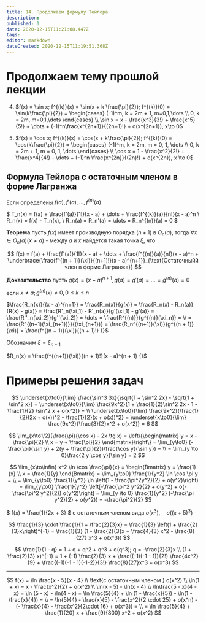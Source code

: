 ```yaml
---
title: 14. Продолжаем формулу Тейлора
description: 
published: 1
date: 2020-12-15T11:21:08.447Z
tags: 
editor: markdown
dateCreated: 2020-12-15T11:19:51.368Z
---
```


# Продолжаем тему прошлой лекции

4. $f(x) = \sin x; f^{(k)}(x) = \sin(x + k \frac{\pi}{2}); f^{(k)}(0) = \sin(k\frac{\pi}{2}) = \begin{cases}
    (-1)^m, k = 2m + 1, m=0,1,\dots \\
    0, k = 2m, m=0,1,\dots
\end{cases} \\
\sin x = x - \frac{x^3}{3!} + \frac{x^5}{5!} + \dots + (-1)^n\frac{x^{2n+1}}{(2n+1)!} + o(x^{2n+1}), x\to 0$

5. $f(x) = \cos x; f^{(k)}(x) = \cos(x + k\frac{\pi}{2}); f^{(k)}(0) = \cos(k\frac{\pi}{2}) = \begin{cases}
    (-1)^m, k = 2m, m = 0, 1, \dots \\
    0, k = 2m + 1, m = 0, 1, \dots
\end{cases} \\
\cos x = 1 - \frac{x^2}{2!} + \frac{x^4}{4!} - \dots + (-1)^n \frac{x^{2n}}{(2n)!} + o(x^{2n}), x \to 0$

## Формула Тейлора с остаточным членом в форме Лагранжа

Если определены $f(a), f'(a), \dots, f^{(n)}(a)$

$
T_n(x) = f(a) + \frac{f'(a)}{1!}(x - a) + \dots + \frac{f^{(k)}(a)}{n!}(x - a)^n \\
R_n(x) = f(x) - T_n(x), \\
R_n(a) = R_n'(a) = \dots = R_n^{(n)}(a) = 0
$

**Теорема** пусть $f(x)$ имеет производную порядка $(n + 1)$ в $O_n(a)$, тогда $\forall x \in O_n(a) (x \not= a)$ - между $a$ и $x$ найдется такая точка $\xi$, что 

$$
f(x) = f(a) + \frac{f'(a)}{1!}(x - a) + \dots + \frac{f^{(n)}(a)}{n!}(x - a)^n + \underbrace{\frac{f^{(n + 1)}(\xi)}{(n+1)!}(x - a)^{n+1}}_{\text{Остаточныйй член в форме Лагранжа}}
$$

**Доказательство** пусть $g(x) = (x - a)^{n + 1}, g(a) = g'(a) = \dots = g^{(n)}(a) = 0 {}$

если $x \not= a; g^{(n)}(x) \not= 0, 0 \le k \le n$

$\frac{R_n(x)}{(x - a)^{n+1}} = \frac{R_n(x)}{g(x)} = \frac{R_n(x) - R_n(a)}{R(x) - g(a)} = \frac{R'_n(\xi_1) - R'_n(a)}{g'(\xi_1) - g'(a)} = \frac{R''_n(\xi_2)}{g''(\xi_2)} = \dots = \frac{R^{(n)}}{g^{(n)}(\xi_n)} = \\
= \frac{R^{(n+1)(\xi_{n+1})}}{(\xi_{n+1})} = \frac{R_n^{(n+1)}(\xi)}{g^{(n + 1)}(\xi)} = \frac{f^{(n + 1)}(\xi)}{(n + 1)!} {}$

Обозначим $\xi = \xi_{n + 1} {}$

$R_n(x) = \frac{f^{(n+1)}(\xi)}{(n + 1)!}(x - a)^{n + 1} {}$

# Примеры решения задач

$$
\underset{x\to0}{\lim} \frac{\sin^3 3x}{\sqrt{1 + \sin^2 2x} - \sqrt{1 + \sin^2 x}} = \underset{x\to0}{\lim} \frac{9x^2}{1 + \frac{1}{2}\sin^2 2x - 1 - \frac{1}{2} \sin^2 x + o(x^2)} = \\
\underset{x\to0}{\lim} \frac{9x^2}{\frac{1}{2}(2x + o(x))^2 - \frac{1}{2}(x + o(x))^2} = \underset{x\to0}{\lim} \frac{9x^2}{\frac{3}{2}x^2 + o(x^2)} = 6
$$

$$
\lim_{x\to1/2}(\frac{\pi}{\cos x} - 2x \tg x) = \left\{\begin{matrix}
    y = x - \frac{\pi}{2} \\
    x = y + \frac{\pi}{2}
\end{matrix}\right\} = \lim_{y\to0} (-\frac{\pi}{\sin y} + 2(y + \frac{\pi}{2})\frac{\cos y}{\sin y}) = \\
= \lim_{y \to 0}\frac{2 y \cos y}{\sin y} = 2
$$

$$
\lim_{x\to\infin} x^2 \ln \cos \frac{\pi}{x} = \begin{Bmatrix}
    y = \frac{1}{x} \\
    x = \frac{1}{y}
\end{Bmatrix} = \lim_{y\to0} \frac{1}{y^2} \ln \cos \pi y = \\
= \lim_{y\to0} \frac{1}{y^2} \ln \left(1 - \frac{\pi^2y^2}{2} + o(y^2)\right) = \lim_{y\to0} \frac{1}{y^2} \left[-\frac{\pi^2 y^2}{2} + o(y^2) + o(-\frac{\pi^2 y^2}{2}) o(y^2)\right] = \lim_{y \to 0} \frac{1}{y^2} (-\frac{\pi y^2}{2} + o(y^2)) = -\frac{\pi^2}{2}
$$

$
f(x) = \frac{1}{2x + 3} 
$ с остаточным членом вида $o(x^3), \quad o((x + 5)^3)$

$$
\frac{1}{3} \cdot \frac{1}{1 + \frac{2}{3}x} = \frac{1}{3} \left(1 + \frac{2}{3}x\right)^{-1} = \frac{1}{3} (1 - \frac{2}{3}x + \frac{4}{3} x^2 - \frac{8}{27} x^3 + o(x^3))
$$

$$
\frac{1}{1 - q} = 1 + q + q^2 + q^3 + o(q^3); q = -\frac{2}{3}x \\
(1 + \frac{2}{3} x)^{-1} = 1 + (-1) \frac{2}{3} x + \frac{(-1)(-1 - 1)}{2!} \frac{4x^2}{9} + \frac{(-1)(-1 - 1)(-1-2)}{3!} \frac{8}{27}x^3 + o(x^3)
$$

---

$$
f(x) = \ln \frac{x - 5}{x - 4} \\
\text{с остаточным членом } o(x^2) \\
\ln(1 + x) = x - \frac{x^2}{2} + o(x^2) \\
\ln(x - 5) - \ln(x - 4) \\
\ln\frac{5 - x}{4 - x} = \ln (5 - x) - \ln(4 - x) = \ln \frac{5}{4} + \ln (1 - \frac{x}{5}) - \ln(1 - \frac{x}{4}) = \\
= \ln{5}{4} - \frac{x}{5} - \frac{x^2}{2 \cdot 25} + o(x^n) - (- \frac{x}{4} - \frac{x^2}{2\cdot 16} + o(x^3)) = \\
= \ln \frac{5}{4} + \frac{1}{20} x + \frac{9}{800} x^2 + o(x^2)
$$

